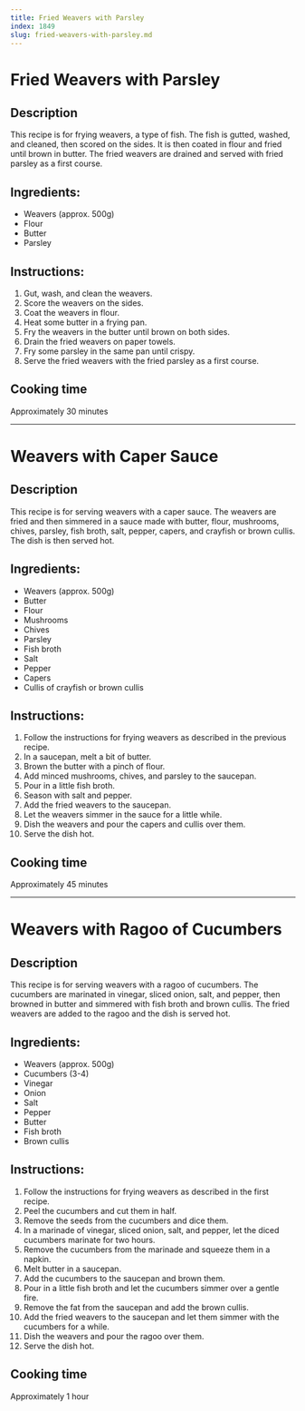 ```yaml
---
title: Fried Weavers with Parsley
index: 1849
slug: fried-weavers-with-parsley.md
---
```


# Fried Weavers with Parsley

## Description
This recipe is for frying weavers, a type of fish. The fish is gutted, washed, and cleaned, then scored on the sides. It is then coated in flour and fried until brown in butter. The fried weavers are drained and served with fried parsley as a first course.

## Ingredients:
- Weavers (approx. 500g)
- Flour
- Butter
- Parsley

## Instructions:
1. Gut, wash, and clean the weavers.
2. Score the weavers on the sides.
3. Coat the weavers in flour.
4. Heat some butter in a frying pan.
5. Fry the weavers in the butter until brown on both sides.
6. Drain the fried weavers on paper towels.
7. Fry some parsley in the same pan until crispy.
8. Serve the fried weavers with the fried parsley as a first course.

## Cooking time
Approximately 30 minutes

---

# Weavers with Caper Sauce

## Description
This recipe is for serving weavers with a caper sauce. The weavers are fried and then simmered in a sauce made with butter, flour, mushrooms, chives, parsley, fish broth, salt, pepper, capers, and crayfish or brown cullis. The dish is then served hot.

## Ingredients:
- Weavers (approx. 500g)
- Butter
- Flour
- Mushrooms
- Chives
- Parsley
- Fish broth
- Salt
- Pepper
- Capers
- Cullis of crayfish or brown cullis

## Instructions:
1. Follow the instructions for frying weavers as described in the previous recipe.
2. In a saucepan, melt a bit of butter.
3. Brown the butter with a pinch of flour.
4. Add minced mushrooms, chives, and parsley to the saucepan.
5. Pour in a little fish broth.
6. Season with salt and pepper.
7. Add the fried weavers to the saucepan.
8. Let the weavers simmer in the sauce for a little while.
9. Dish the weavers and pour the capers and cullis over them.
10. Serve the dish hot.

## Cooking time
Approximately 45 minutes

---

# Weavers with Ragoo of Cucumbers

## Description
This recipe is for serving weavers with a ragoo of cucumbers. The cucumbers are marinated in vinegar, sliced onion, salt, and pepper, then browned in butter and simmered with fish broth and brown cullis. The fried weavers are added to the ragoo and the dish is served hot.

## Ingredients:
- Weavers (approx. 500g)
- Cucumbers (3-4)
- Vinegar
- Onion
- Salt
- Pepper
- Butter
- Fish broth
- Brown cullis

## Instructions:
1. Follow the instructions for frying weavers as described in the first recipe.
2. Peel the cucumbers and cut them in half.
3. Remove the seeds from the cucumbers and dice them.
4. In a marinade of vinegar, sliced onion, salt, and pepper, let the diced cucumbers marinate for two hours.
5. Remove the cucumbers from the marinade and squeeze them in a napkin.
6. Melt butter in a saucepan.
7. Add the cucumbers to the saucepan and brown them.
8. Pour in a little fish broth and let the cucumbers simmer over a gentle fire.
9. Remove the fat from the saucepan and add the brown cullis.
10. Add the fried weavers to the saucepan and let them simmer with the cucumbers for a while.
11. Dish the weavers and pour the ragoo over them.
12. Serve the dish hot.

## Cooking time
Approximately 1 hour